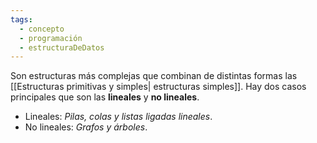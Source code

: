 ```yaml
---
tags:
  - concepto
  - programación
  - estructuraDeDatos
---
```

Son estructuras más complejas que combinan de distintas formas las [[Estructuras primitivas y simples| estructuras simples]]. Hay dos casos principales que son las **lineales** y **no lineales**.

- Lineales:
*Pilas, colas y listas ligadas lineales*.
- No lineales:
*Grafos y árboles*.
